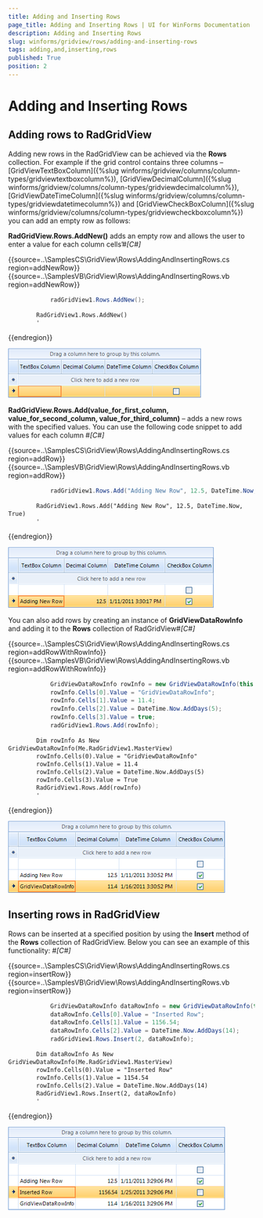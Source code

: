 ```yaml
---
title: Adding and Inserting Rows
page_title: Adding and Inserting Rows | UI for WinForms Documentation
description: Adding and Inserting Rows
slug: winforms/gridview/rows/adding-and-inserting-rows
tags: adding,and,inserting,rows
published: True
position: 2
---
```


# Adding and Inserting Rows



## Adding rows to RadGridView

Adding new rows in the RadGridView can be achieved via the __Rows__ collection. 
      	For example if the grid control contains three columns – 
        	[GridViewTextBoxColumn]({%slug winforms/gridview/columns/column-types/gridviewtextboxcolumn%}),
        	[GridViewDecimalColumn]({%slug winforms/gridview/columns/column-types/gridviewdecimalcolumn%}),
        	[GridViewDateTimeColumn]({%slug winforms/gridview/columns/column-types/gridviewdatetimecolumn%}) and
        	[GridViewCheckBoxColumn]({%slug winforms/gridview/columns/column-types/gridviewcheckboxcolumn%})
        	you can add an empty row as follows:
      	

__RadGridView.Rows.AddNew()__ adds an empty row and allows the user to enter a value for each column cells’#_[C#]_

	



{{source=..\SamplesCS\GridView\Rows\AddingAndInsertingRows.cs region=addNewRow}} 
{{source=..\SamplesVB\GridView\Rows\AddingAndInsertingRows.vb region=addNewRow}} 

````C#
            radGridView1.Rows.AddNew();
````
````VB.NET
        RadGridView1.Rows.AddNew()
        '
````

{{endregion}} 


![gridview-rows-adding-and-inserting-rows 001](images/gridview-rows-adding-and-inserting-rows001.png)

__RadGridView.Rows.Add(value_for_first_column, value_for_second_column, value_for_third_column)__ – adds a new rows with the
        	specified values. You can use the following code snippet to add values for each column
        #_[C#]_

	



{{source=..\SamplesCS\GridView\Rows\AddingAndInsertingRows.cs region=addRow}} 
{{source=..\SamplesVB\GridView\Rows\AddingAndInsertingRows.vb region=addRow}} 

````C#
            radGridView1.Rows.Add("Adding New Row", 12.5, DateTime.Now, true);
````
````VB.NET
        RadGridView1.Rows.Add("Adding New Row", 12.5, DateTime.Now, True)
        '
````

{{endregion}} 




![gridview-rows-adding-and-inserting-rows 002](images/gridview-rows-adding-and-inserting-rows002.png)

You can also add rows by creating an instance of __GridViewDataRowInfo__ and adding it to the __Rows__ collection of RadGridView#_[C#]_

	



{{source=..\SamplesCS\GridView\Rows\AddingAndInsertingRows.cs region=addRowWithRowInfo}} 
{{source=..\SamplesVB\GridView\Rows\AddingAndInsertingRows.vb region=addRowWithRowInfo}} 

````C#
            GridViewDataRowInfo rowInfo = new GridViewDataRowInfo(this.radGridView1.MasterView);
            rowInfo.Cells[0].Value = "GridViewDataRowInfo";
            rowInfo.Cells[1].Value = 11.4;
            rowInfo.Cells[2].Value = DateTime.Now.AddDays(5);
            rowInfo.Cells[3].Value = true;
            radGridView1.Rows.Add(rowInfo);
````
````VB.NET
        Dim rowInfo As New GridViewDataRowInfo(Me.RadGridView1.MasterView)
        rowInfo.Cells(0).Value = "GridViewDataRowInfo"
        rowInfo.Cells(1).Value = 11.4
        rowInfo.Cells(2).Value = DateTime.Now.AddDays(5)
        rowInfo.Cells(3).Value = True
        RadGridView1.Rows.Add(rowInfo)
        '
````

{{endregion}} 


![gridview-rows-adding-and-inserting-rows 003](images/gridview-rows-adding-and-inserting-rows003.png)

## Inserting rows in RadGridView

Rows can be inserted at a specified position by using the __Insert__ method of the __Rows__ collection of RadGridView.
    	Below you can see an example of this functionality:
    #_[C#]_

	



{{source=..\SamplesCS\GridView\Rows\AddingAndInsertingRows.cs region=insertRow}} 
{{source=..\SamplesVB\GridView\Rows\AddingAndInsertingRows.vb region=insertRow}} 

````C#
            GridViewDataRowInfo dataRowInfo = new GridViewDataRowInfo(this.radGridView1.MasterView);
            dataRowInfo.Cells[0].Value = "Inserted Row";
            dataRowInfo.Cells[1].Value = 1156.54;
            dataRowInfo.Cells[2].Value = DateTime.Now.AddDays(14);
            radGridView1.Rows.Insert(2, dataRowInfo);
````
````VB.NET
        Dim dataRowInfo As New GridViewDataRowInfo(Me.RadGridView1.MasterView)
        rowInfo.Cells(0).Value = "Inserted Row"
        rowInfo.Cells(1).Value = 1154.54
        rowInfo.Cells(2).Value = DateTime.Now.AddDays(14)
        RadGridView1.Rows.Insert(2, dataRowInfo)
        '
````

{{endregion}} 


![gridview-rows-adding-and-inserting-rows 004](images/gridview-rows-adding-and-inserting-rows004.png)
